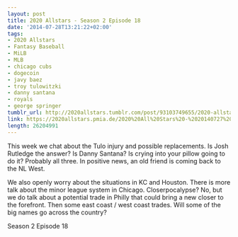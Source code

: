 ```yaml
---
layout: post
title: 2020 Allstars - Season 2 Episode 18
date: '2014-07-28T13:21:22+02:00'
tags:
- 2020 Allstars
- Fantasy Baseball
- MiLB
- MLB
- chicago cubs
- dogecoin
- javy baez
- troy tulowitzki
- danny santana
- royals
- george springer
tumblr_url: http://2020allstars.tumblr.com/post/93103749655/2020-allstars-season-2-episode-18
link: https://2020allstars.pmia.de/2020%20All%20Stars%20-%2020140727%20-%20Season%202%20Episode%2018%20%2833%29%20-%20Final.mp3
length: 26204991
---
```

This week we chat about the Tulo injury and possible replacements.  Is Josh Rutledge the answer?  Is Danny Santana?  Is crying into your pillow going to do it?  Probably all three.  In positive news, an old friend is coming back to the NL West.

We also openly worry about the situations in KC and Houston.  There is more talk about the minor league system in Chicago.  Closerpocalypse?  No, but we do talk about a potential trade in Philly that could bring a new closer to the forefront.  Then some east coast / west coast trades.  Will some of the big names go across the country?

Season 2 Episode 18

